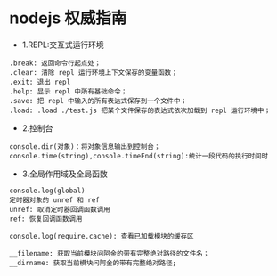 # nodejs 权威指南

* 1.REPL:交互式运行环境

```
.break: 返回命令行起点处；
.clear: 清除 repl 运行环境上下文保存的变量函数；
.exit: 退出 repl 
.help: 显示 repl 中所有基础命令；
.save: 把 repl 中输入的所有表达式保存到一个文件中；
.load: .load ./test.js 把某个文件保存的表达式依次加载到 repl 运行环境中；
```
* 2.控制台
```
console.dir(对象)：将对象信息输出到控制台；
console.time(string),console.timeEnd(string):统计一段代码的执行时间时
```

* 3.全局作用域及全局函数

```
console.log(global)
定时器对象的 unref 和 ref
unref: 取消定时器回调函数调用
ref: 恢复回调函数调用

console.log(require.cache): 查看已加载模块的缓存区

__filename: 获取当前模块问阿金的带有完整绝对路径的文件名；
__dirname: 获取当前模块问阿金的带有完整绝对路径;


```
